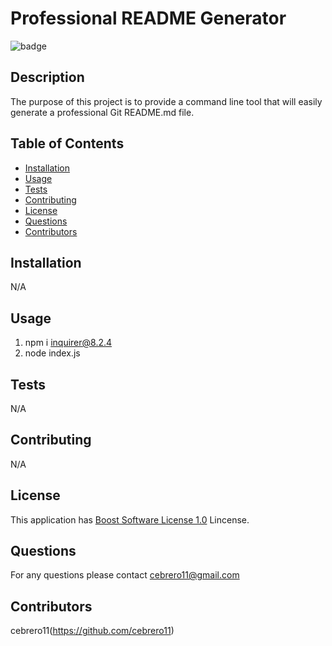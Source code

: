 # Professional README Generator 
 
![badge](https://img.shields.io/badge/license-Boost_Software_License_1.0-blue) 

## Description 

  The purpose of this project is to provide a command line tool that will easily generate a professional Git README.md file. 

## Table of Contents 
 
 - [Installation](#installation) 
 - [Usage](#usage) 
 - [Tests](#tests) 
 - [Contributing](#contributing) 
 - [License](#license) 
 - [Questions](#questions) 
 - [Contributors](#contributors) 

## Installation 
 
N/A
 
 

## Usage 
 
1. npm i inquirer@8.2.4
2. node index.js 
 
 

 ## Tests 
 
N/A 
 

## Contributing 
 
N/A 
 
## License 

  This application has [Boost Software License 1.0](https://choosealicense.com/licenses/Boost_Software_License_1.0) Lincense. 
 

## Questions 
 
For any questions please contact cebrero11@gmail.com 
 

## Contributors 
 
cebrero11(https://github.com/cebrero11) 
 
